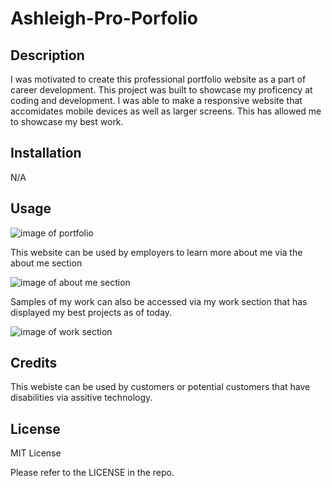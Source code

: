 # Ashleigh-Pro-Porfolio



## Description


I was motivated to create this professional portfolio website as a part of career development. This project was built to showcase my proficency at coding and development. I was able to make a responsive website that accomidates mobile devices as well as larger screens. This has allowed me to showcase my best work.



## Installation

N/A

## Usage

![image of portfolio](C:\Users\ashle\bootcamp\Ashleigh-Portfolio\Images\portfolioscreenshot.JPG)

This website can be used by employers to learn more about me via the about me section

 ![image of about me section](C:\Users\ashle\bootcamp\Ashleigh-Portfolio\Images\aboutme.JPG)

   
Samples of my work can also be accessed via my work section that has displayed my best projects as of today.

 ![image of work section](C:\Users\ashle\bootcamp\Ashleigh-Portfolio\Images\work.JPG)
 


## Credits

This webiste can be used by customers or potential customers that have disabilities via assitive technology.

## License

MIT License

Please refer to the LICENSE in the repo.

